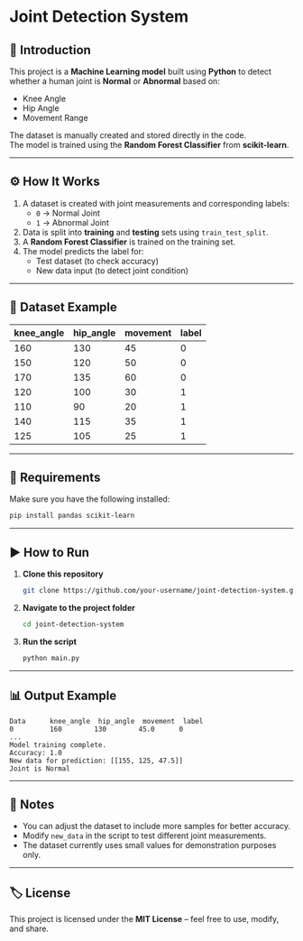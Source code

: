 # Joint Detection System

## 📌 Introduction
This project is a **Machine Learning model** built using **Python** to detect whether a human joint is **Normal** or **Abnormal** based on:
- Knee Angle
- Hip Angle
- Movement Range

The dataset is manually created and stored directly in the code.  
The model is trained using the **Random Forest Classifier** from **scikit-learn**.

---

## ⚙️ How It Works
1. A dataset is created with joint measurements and corresponding labels:
   - `0` → Normal Joint
   - `1` → Abnormal Joint
2. Data is split into **training** and **testing** sets using `train_test_split`.
3. A **Random Forest Classifier** is trained on the training set.
4. The model predicts the label for:
   - Test dataset (to check accuracy)
   - New data input (to detect joint condition)

---

## 📂 Dataset Example
| knee_angle | hip_angle | movement | label |
|------------|-----------|----------|-------|
| 160        | 130       | 45       | 0     |
| 150        | 120       | 50       | 0     |
| 170        | 135       | 60       | 0     |
| 120        | 100       | 30       | 1     |
| 110        | 90        | 20       | 1     |
| 140        | 115       | 35       | 1     |
| 125        | 105       | 25       | 1     |

---

## 📜 Requirements
Make sure you have the following installed:
```bash
pip install pandas scikit-learn
```

---

## ▶️ How to Run
1. **Clone this repository**
   ```bash
   git clone https://github.com/your-username/joint-detection-system.git
   ```
2. **Navigate to the project folder**
   ```bash
   cd joint-detection-system
   ```
3. **Run the script**
   ```bash
   python main.py
   ```

---

## 📊 Output Example
```
Data      knee_angle  hip_angle  movement  label
0         160        130        45.0      0
...
Model training complete.
Accuracy: 1.0
New data for prediction: [[155, 125, 47.5]]
Joint is Normal
```

---

## 📌 Notes
- You can adjust the dataset to include more samples for better accuracy.
- Modify `new_data` in the script to test different joint measurements.
- The dataset currently uses small values for demonstration purposes only.

---

## 🏷️ License
This project is licensed under the **MIT License** – feel free to use, modify, and share.
